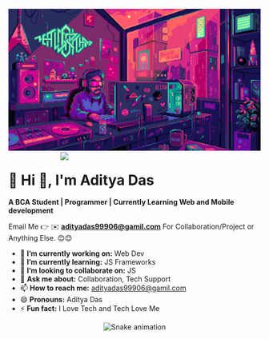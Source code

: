 [![MasterHead](https://raw.githubusercontent.com/Ubaid2116/Ubaid2116/main/github-ppic.gif)](https://www.deviantart.com/pixeljeff/art/Coding-990517671)
<img align="right" at="Coding" width="400" src="https://user-images.githubusercontent.com/69011963/137184767-79a13ec7-1bb3-4341-a6da-3a149c9c159a.gif">

# 💫 Hi 👋, I'm Aditya Das
**A BCA Student | Programmer | Currently Learning Web and Mobile development**

Email Me 👉 ✉️ **adityadas99906@gamil.com** For Collaboration/Project or Anything Else. 😊😊

- 🔭 **I’m currently working on:** Web Dev
- 🌱 **I’m currently learning:** JS Frameworks 
- 👯 **I’m looking to collaborate on:** JS
- 💬 **Ask me about:** Collaboration, Tech Support
- 📫 **How to reach me:** adityadas99906@gamil.com
- 😄 **Pronouns:** Aditya Das
- ⚡ **Fun fact:** I Love Tech and Tech Love Me

<!-- Snake Game Repo View -->

<div align="center">
  <img src="https://profile-readme-generator.com/assets/snake.svg" alt="Snake animation" />
</div>
